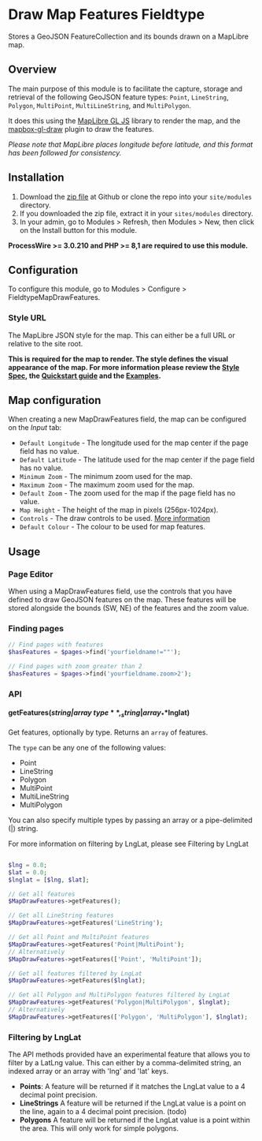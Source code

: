 # Draw Map Features Fieldtype
Stores a GeoJSON FeatureCollection and its bounds drawn on a MapLibre map.

## Overview
The main purpose of this module is to facilitate the capture, storage and retrieval of the following GeoJSON feature types: `Point`, `LineString`, `Polygon`, `MultiPoint`,  `MultiLineString`, and `MultiPolygon`.

It does this using the [MapLibre GL JS](https://maplibre.org/maplibre-gl-js-docs/api/) library to render the map, and the [mapbox-gl-draw](https://github.com/mapbox/mapbox-gl-draw) plugin to draw the features.

*Please note that MapLibre places longitude before latitude, and this format has been followed for consistency.*

## Installation
1. Download the [zip file](https://github.com/nbcommunication/FieldtypeMapDrawFeatures/archive/master.zip) at Github or clone the repo into your `site/modules` directory.
2. If you downloaded the zip file, extract it in your `sites/modules` directory.
3. In your admin, go to Modules > Refresh, then Modules > New, then click on the Install button for this module.

**ProcessWire >= 3.0.210 and PHP >= 8,1 are required to use this module.**

## Configuration
To configure this module, go to Modules > Configure > FieldtypeMapDrawFeatures.

### Style URL
The MapLibre JSON style for the map. This can either be a full URL or relative to the site root.

**This is required for the map to render. The style defines the visual appearance of the map. For more information please review the [Style Spec](https://maplibre.org/maplibre-style-spec/), the [Quickstart guide](https://maplibre.org/maplibre-gl-js-docs/api/#quickstart) and the [Examples](https://maplibre.org/maplibre-gl-js-docs/example/).**

## Map configuration
When creating a new MapDrawFeatures field, the map can be configured on the *Input* tab:

* `Default Longitude` - The longitude used for the map center if the page field has no value.
* `Default Latitude` - The latitude used for the map center if the page field has no value.
* `Minimum Zoom` - The minimum zoom used for the map.
* `Maximum Zoom` - The maximum zoom used for the map.
* `Default Zoom` - The zoom used for the map if the page field has no value.
* `Map Height` - The height of the map in pixels (256px-1024px).
* `Controls` - The draw controls to be used. [More information](https://github.com/mapbox/mapbox-gl-draw/blob/main/docs/API.md)
* `Default Colour` - The colour to be used for map features.

## Usage

### Page Editor
When using a MapDrawFeatures field, use the controls that you have defined to draw GeoJSON features on the map. These features will be stored alongside the bounds (SW, NE) of the features and the zoom value.

### Finding pages
```php
// Find pages with features
$hasFeatures = $pages->find('yourfieldname!=""');
```

```php
// Find pages with zoom greater than 2
$hasFeatures = $pages->find('yourfieldname.zoom>2');
```

### API

#### **getFeatures(**_string|array_ **$type**, _string|array_ **$lnglat)**
Get features, optionally by type. Returns an `array` of features.

The `type` can be any one of the following values:
- Point
- LineString
- Polygon
- MultiPoint
- MultiLineString
- MultiPolygon

You can also specify multiple types by passing an array or a pipe-delimited (|) string.

For more information on filtering by LngLat, please see Filtering by LngLat

```php

$lng = 0.0;
$lat = 0.0;
$lnglat = [$lng, $lat];

// Get all features
$MapDrawFeatures->getFeatures();

// Get all LineString features
$MapDrawFeatures->getFeatures('LineString');

// Get all Point and MultiPoint features
$MapDrawFeatures->getFeatures('Point|MultiPoint');
// Alternatively
$MapDrawFeatures->getFeatures(['Point', 'MultiPoint']);

// Get all features filtered by LngLat
$MapDrawFeatures->getFeatures($lnglat);

// Get all Polygon and MultiPolygon features filtered by LngLat
$MapDrawFeatures->getFeatures('Polygon|MultiPolygon', $lnglat);
// Alternatively
$MapDrawFeatures->getFeatures(['Polygon', 'MultiPolygon'], $lnglat);

```




### Filtering by LngLat

The API methods provided have an experimental feature that allows you to filter by a LatLng value. This can either by a comma-delimited string, an indexed array or an array with 'lng' and 'lat' keys.

- **Points**: A feature will be returned if it matches the LngLat value to a 4 decimal point precision.
- **LineStrings** A feature will be returned if the LngLat value is a point on the line, again to a 4 decimal point precision. (todo)
- **Polygons** A feature will be returned if the LngLat value is a point within the area. This will only work for simple polygons.
